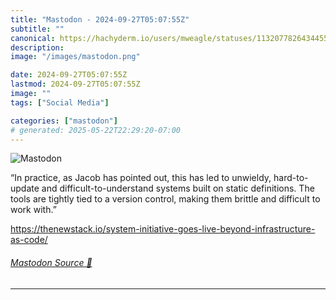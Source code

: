 ```yaml
---
title: "Mastodon - 2024-09-27T05:07:55Z"
subtitle: ""
canonical: https://hachyderm.io/users/mweagle/statuses/113207782643445554
description:
image: "/images/mastodon.png"

date: 2024-09-27T05:07:55Z
lastmod: 2024-09-27T05:07:55Z
image: ""
tags: ["Social Media"]

categories: ["mastodon"]
# generated: 2025-05-22T22:29:20-07:00
---
```

![Mastodon](/images/mastodon.png)

<p>“In practice, as Jacob has pointed out, this has led to unwieldy, hard-to-update and difficult-to-understand systems built on static definitions. The tools are tightly tied to a version control, making them brittle and difficult to work with.”</p><p><a href="https://thenewstack.io/system-initiative-goes-live-beyond-infrastructure-as-code/" target="_blank" rel="nofollow noopener noreferrer" translate="no"><span class="invisible">https://</span><span class="ellipsis">thenewstack.io/system-initiati</span><span class="invisible">ve-goes-live-beyond-infrastructure-as-code/</span></a></p>


###### [Mastodon Source 🐘](https://hachyderm.io/@mweagle/113207782643445554)

___
